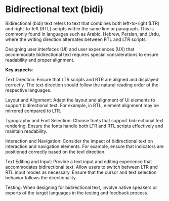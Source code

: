 # Bidirectional text (bidi)

Bidirectional (bidi) text refers to text that combines both left-to-right (LTR) and right-to-left (RTL) scripts within the same line or paragraph. This is commonly found in languages such as Arabic, Hebrew, Persian, and Urdu, where the writing direction alternates between RTL and LTR scripts.

Designing user interfaces (UI) and user experiences (UX) that accommodate bidirectional text requires special considerations to ensure readability and proper alignment.

**Key aspects**:

Text Direction: Ensure that LTR scripts and RTR are aligned and displayed correctly. The text direction should follow the natural reading order of the respective languages.

Layout and Alignment: Adapt the layout and alignment of UI elements to support bidirectional text. For example, in RTL, element alignment may be mirrored compared to LTR.

Typography and Font Selection: Choose fonts that support bidirectional text rendering. Ensure the fonts handle both LTR and RTL scripts effectively and maintain readability.

Interaction and Navigation: Consider the impact of bidirectional text on interaction and navigation elements. For example, ensure that indicators are positioned correctly based on the text direction.

Text Editing and Input: Provide a text input and editing experience that accommodates bidirectional text. Allow users to switch between LTR and RTL input modes as necessary. Ensure that the cursor and text selection behavior follows the directionality.

Testing: When designing for bidirectional text, involve native speakers or experts of the target languages in the testing and feedback process.
